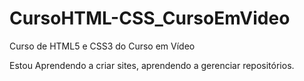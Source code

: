 # CursoHTML-CSS_CursoEmVideo
Curso de HTML5 e CSS3 do Curso em Vídeo

Estou Aprendendo a criar sites, aprendendo a gerenciar repositórios.